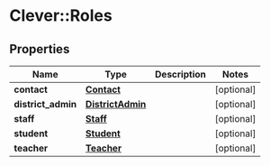 # Clever::Roles

## Properties
Name | Type | Description | Notes
------------ | ------------- | ------------- | -------------
**contact** | [**Contact**](Contact.md) |  | [optional] 
**district_admin** | [**DistrictAdmin**](DistrictAdmin.md) |  | [optional] 
**staff** | [**Staff**](Staff.md) |  | [optional] 
**student** | [**Student**](Student.md) |  | [optional] 
**teacher** | [**Teacher**](Teacher.md) |  | [optional] 

